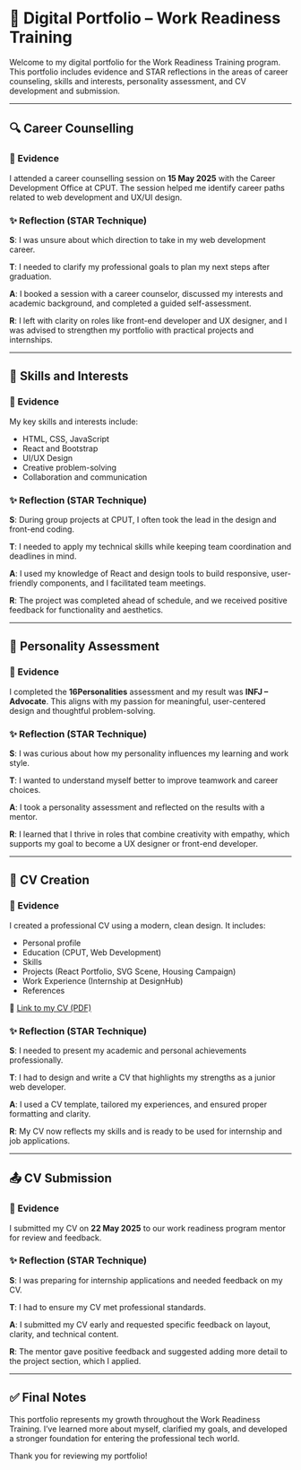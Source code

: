 # 💼 Digital Portfolio – Work Readiness Training

Welcome to my digital portfolio for the Work Readiness Training program. This portfolio includes evidence and STAR reflections in the areas of career counseling, skills and interests, personality assessment, and CV development and submission.

---

## 🔍 Career Counselling

### 📄 Evidence
I attended a career counselling session on **15 May 2025** with the Career Development Office at CPUT. The session helped me identify career paths related to web development and UX/UI design.

### ✨ Reflection (STAR Technique)

**S**: I was unsure about which direction to take in my web development career.

**T**: I needed to clarify my professional goals to plan my next steps after graduation.

**A**: I booked a session with a career counselor, discussed my interests and academic background, and completed a guided self-assessment.

**R**: I left with clarity on roles like front-end developer and UX designer, and I was advised to strengthen my portfolio with practical projects and internships.

---

## 🧠 Skills and Interests

### 📄 Evidence
My key skills and interests include:
- HTML, CSS, JavaScript
- React and Bootstrap
- UI/UX Design
- Creative problem-solving
- Collaboration and communication

### ✨ Reflection (STAR Technique)

**S**: During group projects at CPUT, I often took the lead in the design and front-end coding.

**T**: I needed to apply my technical skills while keeping team coordination and deadlines in mind.

**A**: I used my knowledge of React and design tools to build responsive, user-friendly components, and I facilitated team meetings.

**R**: The project was completed ahead of schedule, and we received positive feedback for functionality and aesthetics.

---

## 🧬 Personality Assessment

### 📄 Evidence
I completed the **16Personalities** assessment and my result was **INFJ – Advocate**. This aligns with my passion for meaningful, user-centered design and thoughtful problem-solving.

### ✨ Reflection (STAR Technique)

**S**: I was curious about how my personality influences my learning and work style.

**T**: I wanted to understand myself better to improve teamwork and career choices.

**A**: I took a personality assessment and reflected on the results with a mentor.

**R**: I learned that I thrive in roles that combine creativity with empathy, which supports my goal to become a UX designer or front-end developer.

---

## 📃 CV Creation

### 📄 Evidence
I created a professional CV using a modern, clean design. It includes:
- Personal profile
- Education (CPUT, Web Development)
- Skills
- Projects (React Portfolio, SVG Scene, Housing Campaign)
- Work Experience (Internship at DesignHub)
- References

📎 [Link to my CV (PDF)](https://github.com/yourusername/portfolio/blob/main/Cv.pdf)

### ✨ Reflection (STAR Technique)

**S**: I needed to present my academic and personal achievements professionally.

**T**: I had to design and write a CV that highlights my strengths as a junior web developer.

**A**: I used a CV template, tailored my experiences, and ensured proper formatting and clarity.

**R**: My CV now reflects my skills and is ready to be used for internship and job applications.

---

## 📤 CV Submission

### 📄 Evidence
I submitted my CV on **22 May 2025** to our work readiness program mentor for review and feedback.

### ✨ Reflection (STAR Technique)

**S**: I was preparing for internship applications and needed feedback on my CV.

**T**: I had to ensure my CV met professional standards.

**A**: I submitted my CV early and requested specific feedback on layout, clarity, and technical content.

**R**: The mentor gave positive feedback and suggested adding more detail to the project section, which I applied.

---

## ✅ Final Notes

This portfolio represents my growth throughout the Work Readiness Training. I’ve learned more about myself, clarified my goals, and developed a stronger foundation for entering the professional tech world.

Thank you for reviewing my portfolio!
